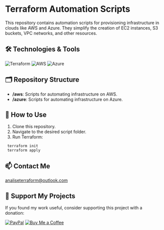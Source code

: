 # Terraform Automation Scripts

This repository contains automation scripts for provisioning infrastructure in clouds like AWS and Azure. They simplify the creation of EC2 instances, S3 buckets, VPC networks, and other resources.

## 🛠️ Technologies & Tools
![Terraform](https://img.shields.io/badge/-Terraform-333333?style=flat&logo=terraform&logoColor=5C4EE5)
![AWS](https://img.shields.io/badge/-AWS-333333?style=flat&logo=amazon-aws)
![Azure](https://img.shields.io/badge/-Azure-333333?style=flat&logo=microsoft-azure)

## 🗂 Repository Structure
- **/aws**: Scripts for automating infrastructure on AWS.
- **/azure**: Scripts for automating infrastructure on Azure.

## 🚀 How to Use
   1.  Clone this repository.
   2.  Navigate to the desired script folder.
   3.  Run Terraform:
      
   ```
    terraform init
    terraform apply
   ```

## 📫 Contact Me
analiseterraform@outlook.com

## 🎁 Support My Projects
If you found my work useful, consider supporting this project with a donation:
  
[![PayPal](https://img.shields.io/badge/Donate-PayPal-blue.svg)](https://www.paypal.com/donate/?hosted_button_id=MNVWCG4YML67G)
[![Buy Me a Coffee](https://img.shields.io/badge/Buy%20Me%20A-Coffee-yellow.svg)](https://www.buymeacoffee.com/analiseterraform)
